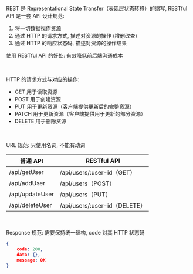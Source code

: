 <br>

REST 是 Representational State Transfer（表现层状态转移）的缩写, RESTful API 是一套 API 设计规范:

1.  将一切数据视作资源
2.  通过 HTTP 的请求方式, 描述对资源的操作 (增删改查)
3.  通过 HTTP 的响应状态码, 描述对资源的操作结果

使用 RESTful API 的好处: 有效降低前后端沟通成本

<br>

HTTP 的请求方式与对应的操作:

-   GET 用于读取资源
-   POST 用于创建资源
-   PUT 用于更新资源（客户端提供更新后的完整资源）
-   PATCH 用于更新资源（客户端提供用于更新的部分资源）
-   DELETE 用于删除资源

<br>

URL 规范: 只使用名词, 不能有动词

| 普通 API        | RESTful API                   |
| --------------- | ----------------------------- |
| /api/getUser    | /api/users/:user-id（GET）    |
| /api/addUser    | /api/users（POST）            |
| /api/updateUser | /api/users（PUT）             |
| /api/deleteUser | /api/users/:user-id（DELETE） |

<br>

Response 规范: 需要保持统一结构, code 对其 HTTP 状态码

```json
{
	code: 200,
    data: {},
    message: OK
}
```

<br>
